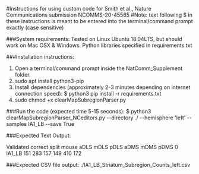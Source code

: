 #Instructions for using custom code for Smith et al., Nature Communications submission NCOMMS-20-45565
#Note: text following $ in these instructions is meant to be entered into the terminal/command prompt exactly (case sensitive) 

###System requirements:
Tested on Linux Ubuntu 18.04LTS, but should work on Mac OSX & Windows.
Python libraries specified in requirements.txt

###Installation instructions:
1) Open a terminal/command prompt inside the NatComm_Supplement folder.
2) sudo apt install python3-pip
2) Install dependencies (approximately 2-3 minutes depending on internet connection speed):
    $ python3 pip install -r requirements.txt
3) sudo chmod +x clearMapSubregionParser.py

###Run the code (expected time 5-15 seconds):
    $ python3 clearMapSubregionParser_NCeditors.py --directory ./  --hemisphere 'left' --samples IA1_LB --save True

###Expected Text Output:

Validated correct split
    mouse  aDLS  mDLS  pDLS  aDMS  mDMS  pDMS
0  IA1_LB   151   283   157   149   410   172

###Expected CSV file output: 
./IA1_LB_Striatum_Subregion_Counts_left.csv
